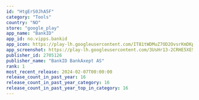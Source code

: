 ```yaml
---
id: "HtgErS0JhA5F"
category: "Tools"
country: "NO"
store: "google_play"
app_name: "BankID"
app_id: no.vipps.bankid
app_icon: https://play-lh.googleusercontent.com/IT81tWDMuZ7OD2OvsrKmDKp85YInLpNdVLBtNQwMtYarHyK4xPTA_TvQYcIY7-PVCw
app_screenshot: https://play-lh.googleusercontent.com/3UsHr13-2CRHE5XESmXsgYOE2BrGQLdEKGZzKbd6Mw5FuwwZ807V7HuStwaqN4XWLQ
publisher_id: 2705126
publisher_name: "BankID BankAxept AS"
rank: 1
most_recent_release: 2024-02-07T00:00:00
release_count_in_past_year: 16
release_count_in_past_year_category: 16
release_count_in_past_year_top_in_category: 16
---
```

